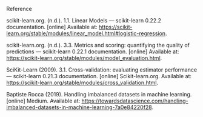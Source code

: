 Reference

scikit-learn.org. (n.d.). 1.1. Linear Models — scikit-learn 0.22.2 documentation. [online] Available at: https://scikit-learn.org/stable/modules/linear_model.html#logistic-regression.

scikit-learn.org. (n.d.). 3.3. Metrics and scoring: quantifying the quality of predictions — scikit-learn 0.22.1 documentation. [online] Available at: https://scikit-learn.org/stable/modules/model_evaluation.html.

SciKit-Learn (2009). 3.1. Cross-validation: evaluating estimator performance — scikit-learn 0.21.3 documentation. [online] Scikit-learn.org. Available at: https://scikit-learn.org/stable/modules/cross_validation.html.

Baptiste Rocca (2019). Handling imbalanced datasets in machine learning. [online] Medium. Available at: https://towardsdatascience.com/handling-imbalanced-datasets-in-machine-learning-7a0e84220f28.
